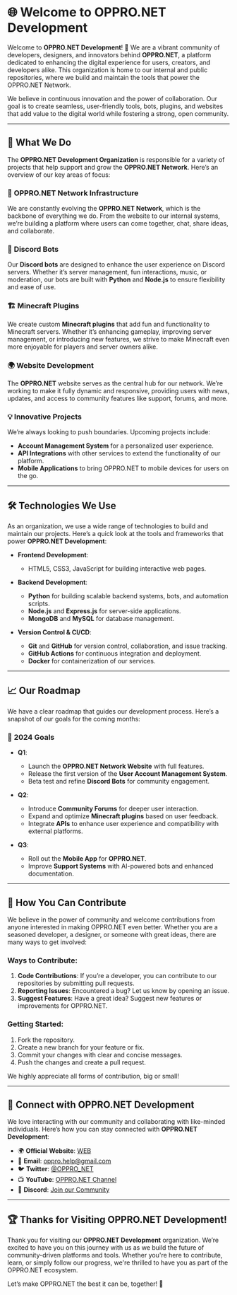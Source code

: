 # 🌐 Welcome to OPPRO.NET Development

Welcome to **OPPRO.NET Development**! 🚀 We are a vibrant community of developers, designers, and innovators behind **OPPRO.NET**, a platform dedicated to enhancing the digital experience for users, creators, and developers alike. This organization is home to our internal and public repositories, where we build and maintain the tools that power the OPPRO.NET Network.

We believe in continuous innovation and the power of collaboration. Our goal is to create seamless, user-friendly tools, bots, plugins, and websites that add value to the digital world while fostering a strong, open community.

---

## 🚀 What We Do
The **OPPRO.NET Development Organization** is responsible for a variety of projects that help support and grow the **OPPRO.NET Network**. Here’s an overview of our key areas of focus:

### 🔧 **OPPRO.NET Network Infrastructure**
We are constantly evolving the **OPPRO.NET Network**, which is the backbone of everything we do. From the website to our internal systems, we’re building a platform where users can come together, chat, share ideas, and collaborate.

### 🤖 **Discord Bots**
Our **Discord bots** are designed to enhance the user experience on Discord servers. Whether it’s server management, fun interactions, music, or moderation, our bots are built with **Python** and **Node.js** to ensure flexibility and ease of use.

### 🏗️ **Minecraft Plugins**
We create custom **Minecraft plugins** that add fun and functionality to Minecraft servers. Whether it’s enhancing gameplay, improving server management, or introducing new features, we strive to make Minecraft even more enjoyable for players and server owners alike.

### 🌍 **Website Development**
The **OPPRO.NET** website serves as the central hub for our network. We’re working to make it fully dynamic and responsive, providing users with news, updates, and access to community features like support, forums, and more.

### 💡 **Innovative Projects**
We’re always looking to push boundaries. Upcoming projects include:
- **Account Management System** for a personalized user experience.
- **API Integrations** with other services to extend the functionality of our platform.
- **Mobile Applications** to bring OPPRO.NET to mobile devices for users on the go.

---

## 🛠️ Technologies We Use
As an organization, we use a wide range of technologies to build and maintain our projects. Here’s a quick look at the tools and frameworks that power **OPPRO.NET Development**:

- **Frontend Development**:
    - HTML5, CSS3, JavaScript for building interactive web pages.

- **Backend Development**:
    - **Python** for building scalable backend systems, bots, and automation scripts.
    - **Node.js** and **Express.js** for server-side applications.
    - **MongoDB** and **MySQL** for database management.

- **Version Control & CI/CD**:
    - **Git** and **GitHub** for version control, collaboration, and issue tracking.
    - **GitHub Actions** for continuous integration and deployment.
    - **Docker** for containerization of our services.
---

## 📈 Our Roadmap

We have a clear roadmap that guides our development process. Here’s a snapshot of our goals for the coming months:

### 🌟 **2024 Goals**
- **Q1**:
    - Launch the **OPPRO.NET Network Website** with full features.
    - Release the first version of the **User Account Management System**.
    - Beta test and refine **Discord Bots** for community engagement.

- **Q2**:
    - Introduce **Community Forums** for deeper user interaction.
    - Expand and optimize **Minecraft plugins** based on user feedback.
    - Integrate **APIs** to enhance user experience and compatibility with external platforms.

- **Q3**:
    - Roll out the **Mobile App** for **OPPRO.NET**.
    - Improve **Support Systems** with AI-powered bots and enhanced documentation.

---

## 🤝 How You Can Contribute

We believe in the power of community and welcome contributions from anyone interested in making OPPRO.NET even better. Whether you are a seasoned developer, a designer, or someone with great ideas, there are many ways to get involved:

### **Ways to Contribute**:
1. **Code Contributions**: If you’re a developer, you can contribute to our repositories by submitting pull requests.
2. **Reporting Issues**: Encountered a bug? Let us know by opening an issue.
3. **Suggest Features**: Have a great idea? Suggest new features or improvements for OPPRO.NET.

### **Getting Started**:
1. Fork the repository.
2. Create a new branch for your feature or fix.
3. Commit your changes with clear and concise messages.
4. Push the changes and create a pull request.

We highly appreciate all forms of contribution, big or small!

---

## 🤝 Connect with OPPRO.NET Development
We love interacting with our community and collaborating with like-minded individuals. Here’s how you can stay connected with **OPPRO.NET Development**:

- 🌍 **Official Website**: [WEB](oppro-network.de)
- 📧 **Email**: [oppro.help@gmail.com](mailto:oppro.help@gmail.com)
- 🐦 **Twitter**: [@OPPRO_NET](https://twitter.com/OPPRO_NET)
- 📺 **YouTube**: [OPPRO.NET Channel](https://youtube.com/c/OPPRONET)
- 💬 **Discord**: [Join our Community](https://discord.gg/tmz673WAnV)

---

## 🏆 Thanks for Visiting OPPRO.NET Development!

Thank you for visiting our **OPPRO.NET Development** organization. We’re excited to have you on this journey with us as we build the future of community-driven platforms and tools. Whether you're here to contribute, learn, or simply follow our progress, we're thrilled to have you as part of the OPPRO.NET ecosystem.

Let’s make OPPRO.NET the best it can be, together! 🌟
